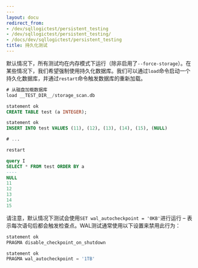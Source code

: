 ```yaml
---
---
layout: docu
redirect_from:
- /dev/sqllogictest/persistent_testing
- /dev/sqllogictest/persistent_testing/
- /docs/dev/sqllogictest/persistent_testing
title: 持久化测试
---
```


默认情况下，所有测试均在内存模式下运行（除非启用了`--force-storage`）。在某些情况下，我们希望强制使用持久化数据库。我们可以通过`load`命令启动一个持久化数据库，并通过`restart`命令触发数据库的重新加载。

```sql
# 从磁盘加载数据库
load __TEST_DIR__/storage_scan.db

statement ok
CREATE TABLE test (a INTEGER);

statement ok
INSERT INTO test VALUES (11), (12), (13), (14), (15), (NULL)

# ...

restart

query I
SELECT * FROM test ORDER BY a
----
NULL
11
12
13
14
15
```

请注意，默认情况下测试会使用`SET wal_autocheckpoint = '0KB'`进行运行 – 表示每次语句后都会触发检查点。WAL测试通常使用以下设置来禁用此行为：

```sql
statement ok
PRAGMA disable_checkpoint_on_shutdown

statement ok
PRAGMA wal_autocheckpoint = '1TB'
```
